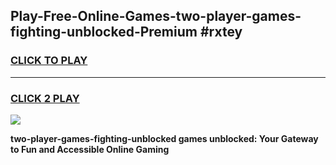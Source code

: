 
## Play-Free-Online-Games-two-player-games-fighting-unblocked-Premium #rxtey
<h3>
<a href="https://premium.freeplayer.one?title=two-player-games-fighting-unblocked&ref=8M">CLICK TO PLAY</a></h3>
<hr>

<h3>
<a href="https://premium.freeplayer.one?title=two-player-games-fighting-unblocked&ref=8M">CLICK 2 PLAY</a>
  
</h3>

<a href="https://premium.freeplayer.one?title=two-player-games-fighting-unblocked&ref=8M"><img src="https://clearcache.store/games.png"></a>


**two-player-games-fighting-unblocked games unblocked: Your Gateway to Fun and Accessible Online Gaming**
